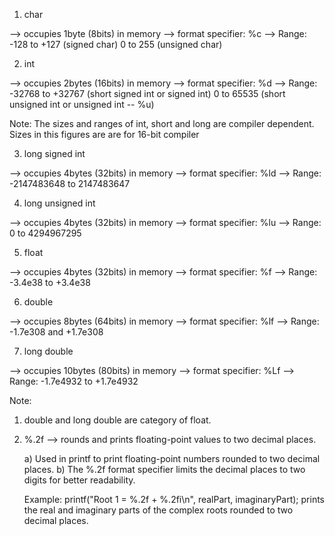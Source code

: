 1) char

--> occupies 1byte (8bits) in memory
--> format specifier: %c
--> Range: -128 to +127 (signed char)
            0 to 255 (unsigned char)


2) int

--> occupies 2bytes (16bits) in memory
--> format specifier: %d
--> Range: -32768 to +32767 (short signed int or signed int)
            0 to 65535 (short unsigned int or unsigned int -- %u)

Note: The sizes and ranges of int, short and long are compiler dependent. Sizes in this figures are are for 16-bit compiler


3) long signed int 

--> occupies 4bytes (32bits) in memory
--> format specifier: %ld
--> Range: -2147483648 to 2147483647


4) long unsigned int 

--> occupies 4bytes (32bits) in memory
--> format specifier: %lu
--> Range: 0 to 4294967295


5) float

--> occupies 4bytes (32bits) in memory
--> format specifier: %f
--> Range: -3.4e38 to +3.4e38


6) double

--> occupies 8bytes (64bits) in memory
--> format specifier: %lf
--> Range: -1.7e308 and +1.7e308


7) long double

--> occupies 10bytes (80bits) in memory
--> format specifier: %Lf
--> Range: -1.7e4932 to +1.7e4932


Note: 
1) double and long double are category of float.

2) %.2f    --> rounds and prints floating-point values to two decimal places.

    a) Used in printf to print floating-point numbers rounded to two decimal places.
    b) The %.2f format specifier limits the decimal places to two digits for better readability.
    
    Example: printf("Root 1 = %.2f + %.2fi\n", realPart, imaginaryPart); prints the real and imaginary parts of the complex roots rounded to two decimal places.


